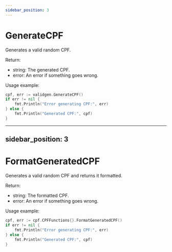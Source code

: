 ```yaml
---
sidebar_position: 3
---
```


# GenerateCPF

Generates a valid random CPF.

Return:
- string: The generated CPF.
- error: An error if something goes wrong.

Usage example:
```go
cpf, err := validgen.GenerateCPF()
if err != nil {
    fmt.Println("Error generating CPF:", err)
} else {
    fmt.Println("Generated CPF:", cpf)
}
```

---
sidebar_position: 3
---

# FormatGeneratedCPF

Generates a valid random CPF and returns it formatted.

Return:
- string: The formatted CPF.
- error: An error if something goes wrong.

Usage example:
```go
cpf, err := cpf.CPFFunctions{}.FormatGeneratedCPF()
if err != nil {
    fmt.Println("Error generating CPF:", err)
} else {
    fmt.Println("Generated CPF:", cpf)
}
```
